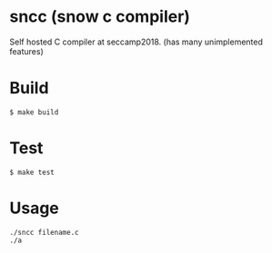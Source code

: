 
# sncc (snow c compiler)

Self hosted C compiler at seccamp2018. (has many unimplemented features)

# Build

```
$ make build
```

# Test

```
$ make test
```

# Usage

```
./sncc filename.c
./a
```
